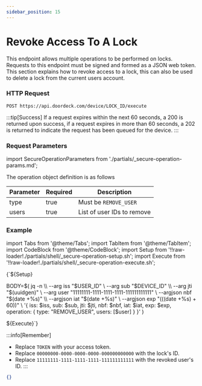 ```yaml
---
sidebar_position: 15
---
```


# Revoke Access To A Lock

This endpoint allows multiple operations to be performed on locks. Requests to this endpoint must be signed and formed as a JSON web token.
This section explains how to revoke access to a lock, this can also be used to delete a lock from the current users account.

### HTTP Request

`POST https://api.doordeck.com/device/LOCK_ID/execute`

:::tip[Success]
If a request expires within the next 60 seconds, a 200 is returned upon success, if a request expires in more than 60 seconds, a 202 is returned to indicate the request has been queued for the device.
:::

### Request Parameters

import SecureOperationParameters from './partials/_secure-operation-params.md';

<SecureOperationParameters name="Secure operation parameters" />

The operation object definition is as follows

| Parameter | Required | Description                |
|-----------|----------|----------------------------|
| type      | true     | Must be `REMOVE_USER`      |
| users     | true     | List of user IDs to remove |

### Example

import Tabs from '@theme/Tabs';
import TabItem from '@theme/TabItem';
import CodeBlock from '@theme/CodeBlock';
import Setup from '!!raw-loader!./partials/shell/_secure-operation-setup.sh';
import Execute from '!!raw-loader!./partials/shell/_secure-operation-execute.sh';

<Tabs>
<TabItem value="request" label="Request">

<CodeBlock language="shell" title="CURL">

{`${Setup}

BODY=$(
  jq -n \\
    --arg iss "$USER_ID" \\
    --arg sub "$DEVICE_ID" \\
    --arg jti "$(uuidgen)" \\
    --arg user "11111111-1111-1111-1111-111111111111" \\
    --argjson nbf "$(date +%s)" \\
    --argjson iat "$(date +%s)" \\
    --argjson exp "$(($(date +%s) + 60))" \\
    '{
      iss: $iss,
      sub: $sub,
      jti: $jti,
      nbf: $nbf,
      iat: $iat,
      exp: $exp,
      operation: {
        type: "REMOVE_USER",
        users: [$user]
      }
    }'
)


${Execute}`}

</CodeBlock>

:::info[Remember]
* Replace `TOKEN` with your access token.
* Replace `00000000-0000-0000-0000-000000000000` with the lock's ID.
* Replace `11111111-1111-1111-1111-111111111111` with the revoked user's ID.
:::

</TabItem>
<TabItem value="response" label="Response">

```json showLineNumbers title="JSON"
{}
```

</TabItem>
</Tabs>
